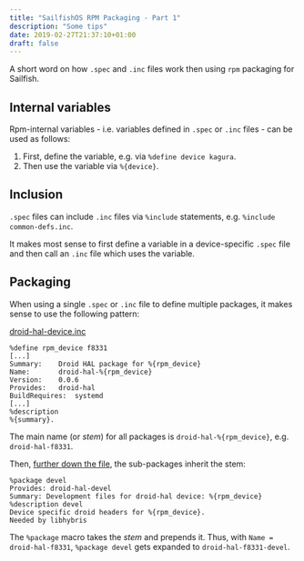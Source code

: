 ```yaml
---
title: "SailfishOS RPM Packaging - Part 1"
description: "Some tips"
date: 2019-02-27T21:37:10+01:00
draft: false
---
```


A short word on how `.spec` and `.inc` files work then using `rpm` packaging for
Sailfish.

## Internal variables

Rpm-internal variables - i.e. variables defined in `.spec` or `.inc` files - can
be used as follows:

1. First, define the variable, e.g. via `%define device kagura`.
2. Then use the variable via `%{device}`.

## Inclusion

`.spec` files can include `.inc` files via `%include` statements, e.g.
`%include common-defs.inc`.

It makes most sense to first define a variable in a device-specific `.spec` file
and then call an `.inc` file which uses the variable.

## Packaging

When using a single `.spec` or `.inc` file to define multiple packages, it makes
sense to use the following pattern:

[droid-hal-device.inc][dhd-name]
```rpm
%define rpm_device f8331
[...]
Summary: 	Droid HAL package for %{rpm_device}
Name: 		droid-hal-%{rpm_device}
Version: 	0.0.6
Provides:	droid-hal
BuildRequires:  systemd
[...]
%description
%{summary}.
```
The main name (or *stem*) for all packages is `droid-hal-%{rpm_device}`, e.g.
`droid-hal-f8331`.

Then, [further down the file][dhd-package], the sub-packages inherit the stem:
```rpm
%package devel
Provides: droid-hal-devel
Summary: Development files for droid-hal device: %{rpm_device}
%description devel
Device specific droid headers for %{rpm_device}.
Needed by libhybris
```

The `%package` macro takes the *stem* and prepends it.
Thus, with `Name = droid-hal-f8331`, `%package devel` gets expanded to
`droid-hal-f8331-devel`.

[dhd-name]: https://github.com/mer-hybris/droid-hal-device/blob/31c62347e952ff7ac2da79c29020e92ed8a56008/droid-hal-device.inc#L128
[dhd-package]: https://github.com/mer-hybris/droid-hal-device/blob/31c62347e952ff7ac2da79c29020e92ed8a56008/droid-hal-device.inc#L176
